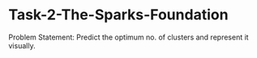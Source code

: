# Task-2-The-Sparks-Foundation
Problem Statement: Predict the optimum no. of clusters and represent it visually.
